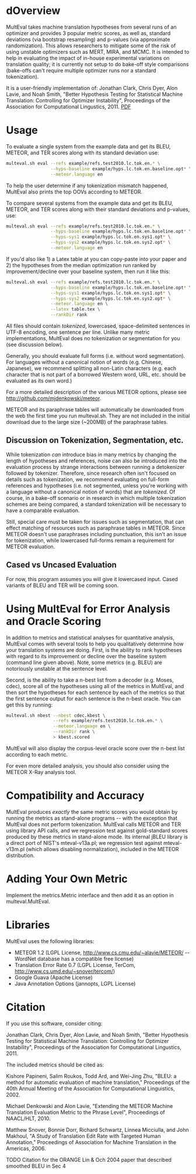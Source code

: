 dOverview
========

MultEval takes machine translation hypotheses from several runs of an optimizer and provides 3 popular metric scores, as well as, standard deviations (via bootstrap resampling) and p-values (via approximate randomization). This allows researchers to mitigate some of the risk of using unstable optimizers such as MERT, MIRA, and MCMC. It is intended to help in evaluating the impact of in-house experimental variations on translation quality; it is currently not setup to do bake-off style comparisons (bake-offs can't require multiple optimizer runs nor a standard tokenization).

It is a user-friendly implementation of:
Jonathan Clark, Chris Dyer, Alon Lavie, and Noah Smith, "Better Hypothesis Testing for Statistical Machine Translation: Controlling for Optimizer Instability", Proceedings of the Association for Computational Lingustics, 2011. [PDF](http://www.cs.cmu.edu/~jhclark/pubs/significance.pdf)

Usage
=====

To evaluate a single system from the example data and get its BLEU, METEOR, and TER scores along with its standard deviation use:

``` bash
multeval.sh eval --refs example/refs.test2010.lc.tok.en.* \
                 --hyps-baseline example/hyps.lc.tok.en.baseline.opt* \
                 --meteor.language en
```

To help the user determine if any tokenization mismatch happened, MultEval also prints the top OOVs according to METEOR.

To compare several systems from the example data and get its BLEU, METEOR, and TER scores along with their standard deviations and p-values, use:

``` bash
multeval.sh eval --refs example/refs.test2010.lc.tok.en.* \
                 --hyps-baseline example/hyps.lc.tok.en.baseline.opt* \
                 --hyps-sys1 example/hyps.lc.tok.en.sys1.opt* \
                 --hyps-sys2 example/hyps.lc.tok.en.sys2.opt* \
                 --meteor.language en
```

If you'd also like 1) a Latex table at you can copy-paste into your paper and 2) the hypotheses from the median optimization run ranked by improvement/decline over your baseline system, then run it like this:

``` bash
multeval.sh eval --refs example/refs.test2010.lc.tok.en.* \
                 --hyps-baseline example/hyps.lc.tok.en.baseline.opt* \
                 --hyps-sys1 example/hyps.lc.tok.en.sys1.opt* \
                 --hyps-sys2 example/hyps.lc.tok.en.sys2.opt* \
                 --meteor.language en \
                 --latex table.tex \
                 --rankDir rank
```

All files should contain *tokenized*, lowercased, space-delimited sentences in UTF-8 encoding, one sentence per line. Unlike many metric implementations, MultEval does no tokenization or segmentation for you (see discussion below).

Generally, you should evaluate full forms (i.e. without word segmentation). For languages without a canonical notion of words (e.g. Chinese, Japanese), we recommend splitting all non-Latin characters (e.g. each character that is not part of a borrowed Western word, URL, etc. should be evaluated as its own word.)

For a more detailed description of the various METEOR options, please see http://github.com/mjdenkowski/meteor.

METEOR and its paraphrase tables will automatically be downloaded from the web the first time you run multeval.sh. They are not included in the initial download due to the large size (~200MB) of the paraphrase tables.


Discussion on Tokenization, Segmentation, etc.
----------------------------------------------

While tokenization *can* introduce bias in many metrics by changing the length of hypotheses and references, noise can also be introduced into the evaluation process by strange interactions between running a detokenizer followed by tokenizer. Therefore, since research often isn't focused on details such as tokenization, we recommend evaluating on full-form references and hypotheses (i.e. not segmented, unless you're working with a language without a canonical notion of words) that are *tokenized*. Of course, in a bake-off scenario or in research in which multiple tokenization schemes are being compared, a standard tokenization will be necessary to have a comparable evaluation.

Still, special care must be taken for issues such as segmentation, that can effect matching of resources such as paraphrase tables in METEOR. Since METEOR doesn't use paraphrases including punctuation, this isn't an issue for tokenization, while lowercased full-forms remain a requirement for METEOR evaluation.


Cased vs Uncased Evaluation
---------------------------

For now, this program assumes you will give it lowercased input. Cased variants of BLEU and TER will be coming soon.


Using MultEval for Error Analysis and Oracle Scoring
====================================================

In addition to metrics and statistical analyses for quantitative analysis, MultEval comes with several tools to help
you qualitatively determine how your translation systems are doing. First, is the ability to rank hypotheses with regard
to its improvement or decline over the baseline system (command line given above). Note, some metrics (e.g. BLEU) are
notoriously unstable at the sentence level.

Second, is the ability to take a n-best list from a decoder (e.g. Moses, cdec), score all of the hypotheses using
all of the metrics in MultEval, and then sort the hypotheses for each sentence by each of the metrics so that the
first sentence output for each sentence is the n-best oracle. You can get this by running:

``` bash
multeval.sh nbest --nbest cdec.kbest \
                  --refs example/refs.test2010.lc.tok.en.* \
                  --meteor.language en \
                  --rankDir rank \
                  > kbest.scored
```

MultEval will also display the corpus-level oracle score over the n-best list according to each metric.

For even more detailed analysis, you should also consider using the METEOR X-Ray analysis tool.


Compatibility and Accuracy
==========================

MultEval produces *exactly* the same metric scores you would obtain by running the metrics as stand-alone programs -- with the exception that MultEval does not perform tokenization. MultEval calls METEOR and TER using library API calls, and we regression test against gold-standard scores produced by these metrics in stand-alone mode. Its internal jBLEU library is a direct port of NIST's mteval-v13a.pl; we regression test against mteval-v13m.pl (which allows disabling normalization), included in the METEOR distribution.


Adding Your Own Metric
======================

Implement the metrics.Metric interface and then add it as an option in multeval.MultEval.


Libraries
=========

MultEval uses the following libraries:

*  METEOR 1.2 (LGPL License, http://www.cs.cmu.edu/~alavie/METEOR/ -- WordNet database has a compatible free license)
*  Translation Error Rate 0.7 (LGPL License, TerCom, http://www.cs.umd.edu/~snover/tercom/)
*  Google Guava (Apache License)
*  Java Annotation Options (jannopts, LGPL License)


Citation
========

If you use this software, consider citing:

Jonathan Clark, Chris Dyer, Alon Lavie, and Noah Smith, "Better Hypothesis Testing for Statistical Machine Translation: Controlling for Optimizer Instability", Proceedings of the Association for Computational Lingustics, 2011.


The included metrics should be cited as:

Kishore Papineni, Salim Roukos, Todd Ard, and Wei-Jing Zhu, "BLEU: a method for automatic evaluation of machine translation," Proceedings of the 40th Annual Meeting of the Association for Computational Linguistics, 2002.

Michael Denkowski and Alon Lavie, "Extending the METEOR Machine Translation Evaluation Metric to the Phrase Level", Proceedings of NAACL/HLT, 2010.

Matthew Snover, Bonnie Dorr, Richard Schwartz, Linnea Micciulla, and John Makhoul, "A Study of Translation Edit Rate with Targeted Human Annotation," Proceedings of Association for Machine Translation in the Americas, 2006.

TODO Citation for the ORANGE Lin & Och 2004 paper that described smoothed BLEU in Sec 4